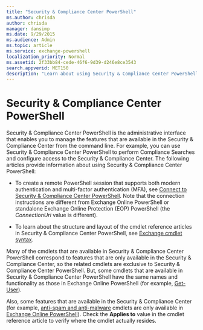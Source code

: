 ```yaml
---
title: "Security & Compliance Center PowerShell"
ms.author: chrisda
author: chrisda
manager: dansimp
ms.date: 9/29/2015
ms.audience: Admin
ms.topic: article
ms.service: exchange-powershell
localization_priority: Normal
ms.assetid: 2f33bb84-cede-46f6-9d39-d246e8ce3543
search.appverid: MET150
description: "Learn about using Security & Compliance Center PowerShell."
---
```


# Security & Compliance Center PowerShell

Security & Compliance Center PowerShell is the administrative interface that enables you to manage the features that are available in the Security & Compliance Center from the command line. For example, you can use Security & Compliance Center PowerShell to perform Compliance Searches and configure access to the Security & Compliance Center. The following articles provide information about using Security & Compliance Center PowerShell:

- To create a remote PowerShell session that supports both modern authentication and multi-factor authentication (MFA), see [Connect to Security & Compliance Center PowerShell](connect-to-scc-powershell.md). Note that the connection instructions are different from Exchange Online PowerShell or standalone Exchange Online Protection (EOP) PowerShell (the _ConnectionUri_ value is different).

- To learn about the structure and layout of the cmdlet reference articles in Security & Compliance Center PowerShell, see [Exchange cmdlet syntax](exchange-cmdlet-syntax.md).

Many of the cmdlets that are available in Security & Compliance Center PowerShell correspond to features that are only available in the Security & Compliance Center, so the related cmdlets are exclusive to Security & Compliance Center PowerShell. But, some cmdlets that are available in Security & Compliance Center PowerShell have the same names and functionality as those in Exchange Online PowerShell (for example, [Get-User](https://docs.microsoft.com/powershell/module/exchange/get-user)).

Also, some features that are available in the Security & Compliance Center (for example, [anti-spam and anti-malware](https://docs.microsoft.com/microsoft-365/security/office-365-security/anti-spam-and-anti-malware-protection) cmdlets are only available in [Exchange Online PowerShell](exchange-online-powershell.md)). Check the **Applies to** value in the cmdlet reference article to verify where the cmdlet actually resides.
